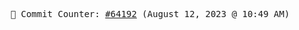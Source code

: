 <p align="center">
    <samp>
        📮 Commit Counter: <a href="https://github.com/Javascript-void0/Javascript-void0/commits/main">#64192</a> (August 12, 2023 @ 10:49 AM)
    </samp>
</p>